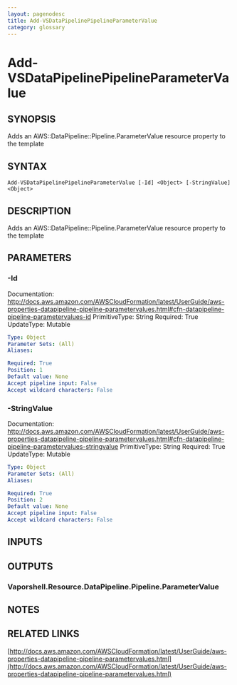 ```yaml
---
layout: pagenodesc
title: Add-VSDataPipelinePipelineParameterValue
category: glossary
---
```


# Add-VSDataPipelinePipelineParameterValue

## SYNOPSIS
Adds an AWS::DataPipeline::Pipeline.ParameterValue resource property to the template

## SYNTAX

```
Add-VSDataPipelinePipelineParameterValue [-Id] <Object> [-StringValue] <Object>
```

## DESCRIPTION
Adds an AWS::DataPipeline::Pipeline.ParameterValue resource property to the template

## PARAMETERS

### -Id
Documentation: http://docs.aws.amazon.com/AWSCloudFormation/latest/UserGuide/aws-properties-datapipeline-pipeline-parametervalues.html#cfn-datapipeline-pipeline-parametervalues-id
PrimitiveType: String
Required: True
UpdateType: Mutable

```yaml
Type: Object
Parameter Sets: (All)
Aliases: 

Required: True
Position: 1
Default value: None
Accept pipeline input: False
Accept wildcard characters: False
```

### -StringValue
Documentation: http://docs.aws.amazon.com/AWSCloudFormation/latest/UserGuide/aws-properties-datapipeline-pipeline-parametervalues.html#cfn-datapipeline-pipeline-parametervalues-stringvalue
PrimitiveType: String
Required: True
UpdateType: Mutable

```yaml
Type: Object
Parameter Sets: (All)
Aliases: 

Required: True
Position: 2
Default value: None
Accept pipeline input: False
Accept wildcard characters: False
```

## INPUTS

## OUTPUTS

### Vaporshell.Resource.DataPipeline.Pipeline.ParameterValue

## NOTES

## RELATED LINKS

[http://docs.aws.amazon.com/AWSCloudFormation/latest/UserGuide/aws-properties-datapipeline-pipeline-parametervalues.html](http://docs.aws.amazon.com/AWSCloudFormation/latest/UserGuide/aws-properties-datapipeline-pipeline-parametervalues.html)

